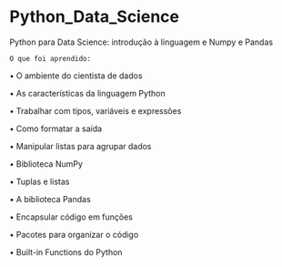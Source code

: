 # Python_Data_Science
Python para Data Science: introdução à linguagem e Numpy e Pandas

	O que foi aprendido:
  
•	O ambiente do cientista de dados

•	As características da linguagem Python

•	Trabalhar com tipos, variáveis e expressões

•	Como formatar a saída

•	Manipular listas para agrupar dados

•	Biblioteca NumPy

•	Tuplas e listas

•	A biblioteca Pandas

•	Encapsular código em funções

•	Pacotes para organizar o código

•	Built-in Functions do Python

